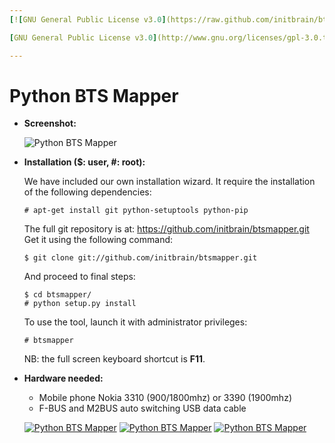```yaml
---
[![GNU General Public License v3.0](https://raw.github.com/initbrain/btsmapper/master/btsmapper/images/logo_gpl_v3.png)](http://www.gnu.org/licenses/gpl-3.0.txt)

[GNU General Public License v3.0](http://www.gnu.org/licenses/gpl-3.0.txt)

---
```


Python BTS Mapper
=================

*   **Screenshot:**

    ![Python BTS Mapper](https://raw.github.com/initbrain/btsmapper/master/btsmapper/images/screenshot.png)


*   **Installation ($: user, #: root):**

    We have included our own installation wizard.
    It require the installation of the following dependencies:

        # apt-get install git python-setuptools python-pip

    The full git repository is at: <https://github.com/initbrain/btsmapper.git>
    Get it using the following command:

        $ git clone git://github.com/initbrain/btsmapper.git

    And proceed to final steps:

        $ cd btsmapper/
        # python setup.py install

    To use the tool, launch it with administrator privileges:

        # btsmapper

    NB: the full screen keyboard shortcut is **F11**.


*   **Hardware needed:**

    * Mobile phone Nokia 3310 (900/1800mhz) or 3390 (1900mhz)
    * ​F-BUS and M2BUS auto switching USB data cable

    [![Python BTS Mapper](https://raw.github.com/initbrain/btsmapper/master/btsmapper/images/nokia1th.png)](https://raw.github.com/initbrain/btsmapper/master/btsmapper/images/nokia1.png)
    [![Python BTS Mapper](https://raw.github.com/initbrain/btsmapper/master/btsmapper/images/nokia2th.png)](https://raw.github.com/initbrain/btsmapper/master/btsmapper/images/nokia2.png)
    [![Python BTS Mapper](https://raw.github.com/initbrain/btsmapper/master/btsmapper/images/nokia3th.png)](https://raw.github.com/initbrain/btsmapper/master/btsmapper/images/nokia3.png)
